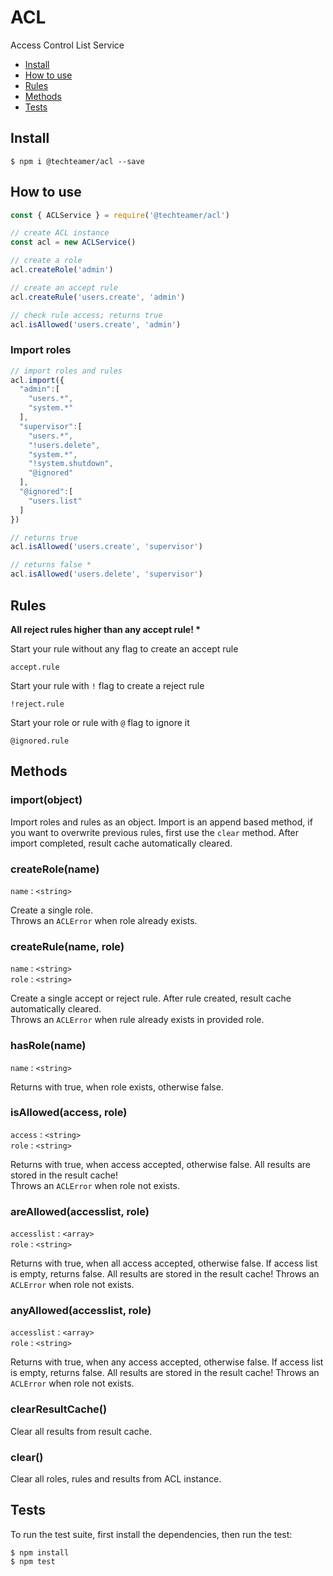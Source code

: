 ACL
=============

Access Control List Service

* [Install](#install)
* [How to use](#how-to-use)
* [Rules](#rules)
* [Methods](#methods)
* [Tests](#tests)


## Install

```
$ npm i @techteamer/acl --save
```

## How to use

```js
const { ACLService } = require('@techteamer/acl')

// create ACL instance
const acl = new ACLService()

// create a role
acl.createRole('admin')

// create an accept rule
acl.createRule('users.create', 'admin')

// check rule access; returns true
acl.isAllowed('users.create', 'admin')
```

### Import roles

```js
// import roles and rules
acl.import({
  "admin":[
    "users.*",
    "system.*"
  ],
  "supervisor":[
    "users.*",
    "!users.delete",
    "system.*",
    "!system.shutdown",
    "@ignored"
  ],
  "@ignored":[
    "users.list"
  ]
})

// returns true
acl.isAllowed('users.create', 'supervisor')

// returns false *
acl.isAllowed('users.delete', 'supervisor')

```

## Rules

**All reject rules higher than any accept rule! \***

Start your rule without any flag to create an accept rule

```accept.rule```

Start your rule with `!` flag to create a reject rule

```!reject.rule```

Start your role or rule with `@` flag to ignore it

```@ignored.rule```

## Methods

### import(object)

Import roles and rules as an object. Import is an append based method, if you want to overwrite previous rules, first use the `clear` method. After import completed, result cache automatically cleared.

### createRole(name)

`name` : `<string>`

Create a single role.\
Throws an `ACLError` when role already exists.

### createRule(name, role)

`name` : `<string>`\
`role` : `<string>`

Create a single accept or reject rule. After rule created, result cache automatically cleared.\
Throws an `ACLError` when rule already exists in provided role.

### hasRole(name)

`name` : `<string>`

Returns with true, when role exists, otherwise false.

### isAllowed(access, role)

`access` : `<string>`\
`role` : `<string>`

Returns with true, when access accepted, otherwise false. All results are stored in the result cache!\
Throws an `ACLError` when role not exists.

### areAllowed(accesslist, role)

`accesslist` : `<array>`\
`role` : `<string>`

Returns with true, when all access accepted, otherwise false. If access list is empty, returns false. All results are stored in the result cache! Throws an `ACLError` when role not exists.

### anyAllowed(accesslist, role)

`accesslist` : `<array>`\
`role` : `<string>`

Returns with true, when any access accepted, otherwise false. If access list is empty, returns false. All results are stored in the result cache! Throws an `ACLError` when role not exists.

### clearResultCache()

Clear all results from result cache.

### clear()

Clear all roles, rules and results from ACL instance.

## Tests

To run the test suite, first install the dependencies, then run the test:

```
$ npm install
$ npm test
```
